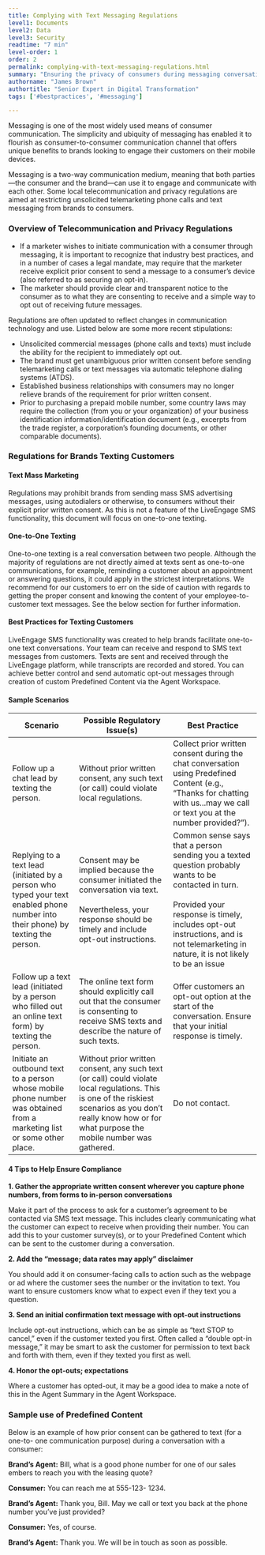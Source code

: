 ```yaml
---
title: Complying with Text Messaging Regulations
level1: Documents
level2: Data
level3: Security
readtime: "7 min"
level-order: 1
order: 2
permalink: complying-with-text-messaging-regulations.html
summary: "Ensuring the privacy of consumers during messaging conversations is at the forefront of many telecommunication regulations."
authorname: "James Brown"
authortitle: "Senior Expert in Digital Transformation"
tags: ['#bestpractices', '#messaging']

---
```


Messaging is one of the most widely used means of consumer communication. The simplicity and ubiquity of  messaging has enabled it to flourish as consumer-to-consumer communication channel that offers unique benefits to brands looking to engage their customers on their mobile devices.

Messaging is a two-way communication medium, meaning that both parties—the consumer and
the brand—can use it to engage and communicate with each other. Some local telecommunication and privacy regulations are aimed at restricting unsolicited telemarketing phone calls and text messaging from brands to consumers.



### Overview of Telecommunication and Privacy Regulations

* If a marketer wishes to initiate communication with a consumer through messaging, it is important to recognize that industry best practices, and in a number of cases a legal mandate, may require that the marketer receive explicit prior consent to send a
message to a consumer’s device (also referred to as securing an opt-in).
* The marketer should provide clear and transparent notice to the consumer as to what
they are consenting to receive and a simple way to opt out of receiving future
messages.

Regulations are often updated to reflect changes in communication technology and use. Listed below are some more recent stipulations:
* Unsolicited commercial messages (phone calls and texts) must include the ability for the recipient to immediately opt out.
* The brand must get unambiguous prior written consent before sending telemarketing
calls or text messages via automatic telephone dialing systems (ATDS).
* Established business relationships with consumers may no longer relieve brands of the requirement for prior written consent.
* Prior to purchasing a prepaid mobile number, some country laws may require the
collection (from you or your organization) of your business identification information/identification document (e.g., excerpts from the trade register, a corporation’s founding documents, or other comparable documents).

### Regulations for Brands Texting Customers



#### Text Mass Marketing

Regulations may prohibit brands from sending mass SMS advertising messages, using
autodialers or otherwise, to consumers without their explicit prior written consent. As this is not a feature of the LiveEngage SMS functionality, this document will focus on one-to-one texting.

#### One-to-One Texting

One-to-one texting is a real conversation between two people. Although the majority of
regulations are not directly aimed at texts sent as one-to-one communications, for example, reminding a customer about an appointment or answering questions, it could apply in the strictest interpretations. We recommend for our customers to err on the side of caution with regards to getting the proper consent and knowing the content of your employee-to-customer text messages. See the below section for further information.


#### Best Practices for Texting Customers

LiveEngage SMS functionality was created to help brands facilitate one-to-one text
conversations. Your team can receive and respond to SMS text messages from customers.
Texts are sent and received through the LiveEngage platform, while transcripts are recorded and stored. You can achieve better control and send automatic opt-out messages through creation of custom Predefined Content via the Agent Workspace.

#### Sample Scenarios

| Scenario        | Possible Regulatory Issue(s) | Best Practice |
| ------------- |-------------| -----|
| Follow up a chat lead by texting the person. | Without prior written consent, any such text (or call) could violate local regulations. | Collect prior written consent during the chat conversation using Predefined Content (e.g., “Thanks for chatting with us...may we call or text you at the number provided?”). |
| Replying to a text lead (initiated by a person  who typed your text enabled phone number into their phone) by texting the person. | Consent may be implied because the consumer initiated the conversation via text. <br> <br> Nevertheless, your response should be timely and include opt-out instructions. | Common sense says that a person sending you a texted question probably wants to be contacted in turn. <br> <br> Provided your response is timely, includes opt-out instructions, and is not telemarketing in nature, it is not likely to be an issue |
| Follow up a text lead (initiated by a person who filled out an online text form) by texting the person.     | The online text form should explicitly call out that the consumer is consenting to receive SMS texts and describe the nature of such texts. | Offer customers an opt-out option at the start of the conversation. Ensure that your initial response is timely. |
| Initiate an outbound text to a person whose mobile phone number was obtained from a marketing list or some other place.     | Without prior written consent, any such text (or call) could violate local regulations. This is one of the riskiest scenarios as you don’t really know how or for what purpose the mobile number was gathered. | Do not contact. |

#### 4 Tips to Help Ensure Compliance

**1. Gather the appropriate written consent wherever you capture phone numbers,
from forms to in-person conversations**

Make it part of the process to ask for a customer’s agreement to be contacted via SMS text
message. This includes clearly communicating what the customer can expect to receive
when providing their number. You can add this to your customer survey(s), or to your
Predefined Content which can be sent to the customer during a conversation.

**2. Add the “message; data rates may apply” disclaimer**

You should add it on consumer-facing calls to action such as the webpage or ad where the
customer sees the number or the invitation to text. You want to ensure customers know
what to expect even if they text you a question.

**3. Send an initial confirmation text message with opt-out instructions**

Include opt-out instructions, which can be as simple as “text STOP to cancel,” even if the
customer texted you first. Often called a “double opt-in message,” it may be smart to ask
the customer for permission to text back and forth with them, even if they texted you first as
well.

**4. Honor the opt-outs; expectations**

Where a customer has opted-out, it may be a good idea to make a note of this in the Agent
Summary in the Agent Workspace.


### Sample use of Predefined Content
Below is an example of how prior consent can be gathered to text (for a one-to- one
communication purpose) during a conversation with a consumer:

**Brand’s Agent:** Bill, what is a good phone number for one of our sales
embers to reach you with the leasing quote?

**Consumer:** You can reach me at 555-123- 1234.

**Brand’s Agent:** Thank you, Bill. May we call or text you back at the phone
number you’ve just provided?

**Consumer:** Yes, of course.

**Brand’s Agent:** Thank you. We will be in touch as soon as possible.

